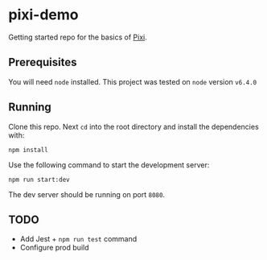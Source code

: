 # pixi-demo

Getting started repo for the basics of [Pixi](http://www.pixijs.com/).

## Prerequisites

You will need `node` installed. This project was tested on `node` version `v6.4.0`

## Running

Clone this repo. Next `cd` into the root directory and install the dependencies with:

```
npm install
```

Use the following command to start the development server:

```
npm run start:dev
```

The dev server should be running on port `8080`.

## TODO

* Add Jest + `npm run test` command
* Configure prod build

